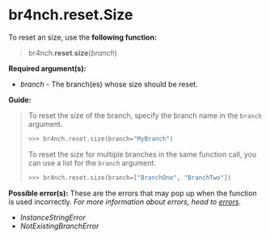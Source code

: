 # br4nch.reset.Size

To reset an size, use the **following function:**

> br4nch.**reset**.**size**(*branch*)

**Required argument(s):**

- *branch* - The branch(es) whose size should be reset.

**Guide:**

> To reset the size of the branch, specify the branch name in the `branch` argument.
>
> ```python
> >>> br4nch.reset.size(branch="MyBranch")
> ```
>
> To reset the size for multiple branches in the same function call, you can use a list for the `branch` argument.
>
> ```python
> >>> br4nch.reset.size(branch=["BranchOne", "BranchTwo"])
> ```

**Possible error(s):**
These are the errors that may pop up when the function is used incorrectly.
*For more information about errors, head to [errors](../../guides/errors.md).*

- *InstanceStringError*
- *NotExistingBranchError*

